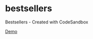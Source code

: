 # bestsellers
Bestsellers - Created with CodeSandbox 

[Demo](https://codesandbox.io/s/github/lindakovacs/bestsellers)
